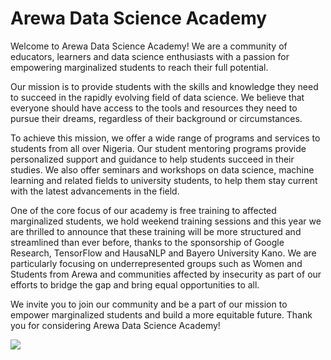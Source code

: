 # Arewa Data Science Academy

Welcome to Arewa Data Science Academy! We are a community of educators, learners and data science enthusiasts with a passion for empowering marginalized students to reach their full potential.

Our mission is to provide students with the skills and knowledge they need to succeed in the rapidly evolving field of data science. We believe that everyone should have access to the tools and resources they need to pursue their dreams, regardless of their background or circumstances.

To achieve this mission, we offer a wide range of programs and services to students from all over Nigeria. Our student mentoring programs provide personalized support and guidance to help students succeed in their studies. We also offer seminars and workshops on data science, machine learning and related fields to university students, to help them stay current with the latest advancements in the field.

One of the core focus of our academy is free training to affected marginalized students, we hold weekend training sessions and this year we are thrilled to announce that these training will be more structured and streamlined than ever before, thanks to the sponsorship of Google Research, TensorFlow and HausaNLP and Bayero University Kano. We are particularly focusing on underrepresented groups such as Women and Students from Arewa and communities affected by insecurity as part of our efforts to bridge the gap and bring equal opportunities to all.

We invite you to join our community and be a part of our mission to empower marginalized students and build a more equitable future. Thank you for considering Arewa Data Science Academy!

![](https://github.com/arewadataScience/arewadatascience.github.io/blob/main/images/arewads.jpg)
